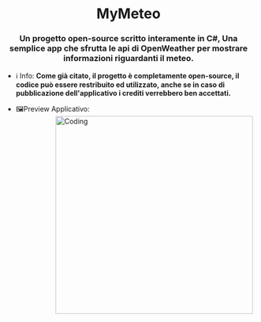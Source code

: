 <h1 align="center"> MyMeteo</h1>
<h3 align="center">Un progetto open-source scritto interamente in C#, Una semplice app che sfrutta le api di OpenWeather per mostrare informazioni riguardanti il meteo.</h3>

- ℹ️ Info: **Come già citato, il progetto è completamente open-source, il codice può essere restribuito ed utilizzato, anche se in caso di pubblicazione dell'applicativo i crediti verrebbero ben accettati.**

- 🖼️Preview Applicativo: <img align="right" alt="Coding" width="400" src="https://i.imgur.com/CZa7rFU.png">
<p align="left">
</p>
